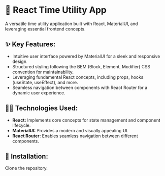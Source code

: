 # 🚀 React Time Utility App

A versatile time utility application built with React, MaterialUI, and leveraging essential frontend concepts.

## ✨ Key Features:

- Intuitive user interface powered by MaterialUI for a sleek and responsive design.
- Structured styling following the BEM (Block, Element, Modifier) CSS convention for maintainability.
- Leveraging fundamental React concepts, including props, hooks (useState, useEffect), and more.
- Seamless navigation between components with React Router for a dynamic user experience.

## 👩‍💻 Technologies Used:

- **React:** Implements core concepts for state management and component lifecycle.
- **MaterialUI:** Provides a modern and visually appealing UI.
- **React Router:** Enables seamless navigation between different components.

## 🔧 Installation:

Clone the repository.




